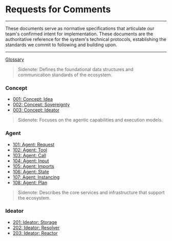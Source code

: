 # Requests for Comments

---

These documents serve as normative specifications that articulate our team's confirmed intent for implementation. These documents are the authoritative reference for the system's technical protocols, establishing the standards we commit to following and building upon.

---

[Glossary](./000_glossary.md)

> Sidenote: Defines the foundational data structures and communication standards of the ecosystem.

### Concept

- [001: Concept: Idea](./001_concept_idea.md)
- [002: Concept: Sovereignty](./002_concept_sovereignty.md)
- [003: Concept: Ideator](./003_concept_ideator.md)

> Sidenote: Focuses on the agentic capabilities and execution models.

### Agent

- [101: Agent: Request](./101_agent_request.md)
- [102: Agent: Tool](./102_agent_tool.md)
- [103: Agent: Call](./103_agent_call.md)
- [104: Agent: Input](./104_agent_input.md)
- [105: Agent: Imports](./105_agent_imports.md)
- [106: Agent: State](./106_agent_state.md)
- [107: Agent: Instancing](./107_agent_instancing.md)
- [108: Agent: Plan](./108_agent_plan.md)

> Sidenote: Describes the core services and infrastructure that support the ecosystem.

### Ideator

- [201: Ideator: Storage](./201_ideator_storage.md)
- [202: Ideator: Resolver](./202_ideator_resolver.md)
- [203: Ideator: Reactor](./203_ideator_reactor.md)
